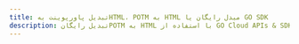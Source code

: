---title: تبدیل پاورپوینت بهHTML، POTM به HTML مبدل رایگان یا GO SDKdescription: تبدیل رایگانPOTM به HTML با استفاده از GO Cloud APIs & SDK. همچنین اسناد Microsoft PowerPoint را در Cloud ایجاد، ویرایش و رندر کنید.---